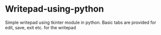 # Writepad-using-python

Simple writepad using tkinter module in python.
Basic tabs are provided for edit, save, exit etc. for the writepad
